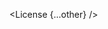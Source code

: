 <script lang="ts">
  import { License } from 'svelte-shields'
  import type { LicensePropsType } from 'svelte-shields';

  const other: LicensePropsType = {
    source: 'github',
    user: 'shinokada',
    repo: 'svelte-shields',
    logo: 'svelte',
    label: 'Svelte Shields',
    cacheSeconds: '86400'
  }

</script>



<License {...other} />